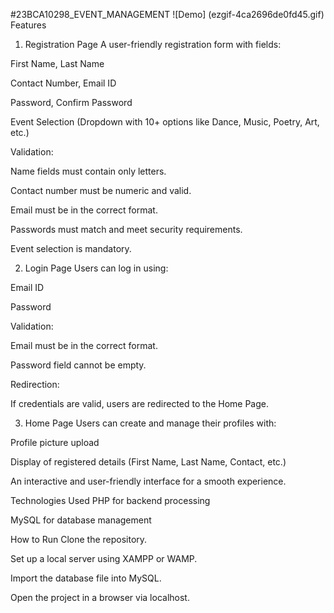 #23BCA10298_EVENT_MANAGEMENT
![Demo] (ezgif-4ca2696de0fd45.gif)
Features
1. Registration Page
A user-friendly registration form with fields:

First Name, Last Name

Contact Number, Email ID

Password, Confirm Password

Event Selection (Dropdown with 10+ options like Dance, Music, Poetry, Art, etc.)

Validation:

Name fields must contain only letters.

Contact number must be numeric and valid.

Email must be in the correct format.

Passwords must match and meet security requirements.

Event selection is mandatory.

2. Login Page
Users can log in using:

Email ID

Password

Validation:

Email must be in the correct format.

Password field cannot be empty.

Redirection:

If credentials are valid, users are redirected to the Home Page.

3. Home Page
Users can create and manage their profiles with:

Profile picture upload

Display of registered details (First Name, Last Name, Contact, etc.)

An interactive and user-friendly interface for a smooth experience.

Technologies Used
PHP for backend processing

MySQL for database management

How to Run
Clone the repository.

Set up a local server using XAMPP or WAMP.

Import the database file into MySQL.

Open the project in a browser via localhost.
